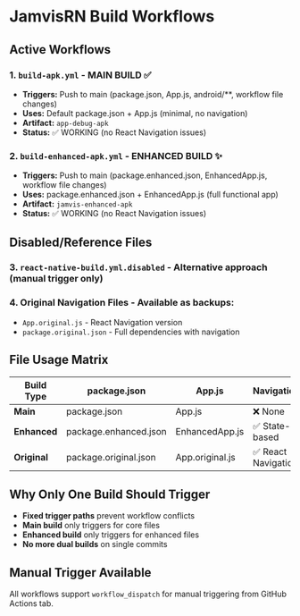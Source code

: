 # JamvisRN Build Workflows

## Active Workflows

### 1. `build-apk.yml` - **MAIN BUILD** ✅
- **Triggers:** Push to main (package.json, App.js, android/**, workflow file changes)
- **Uses:** Default package.json + App.js (minimal, no navigation)
- **Artifact:** `app-debug-apk`
- **Status:** ✅ WORKING (no React Navigation issues)

### 2. `build-enhanced-apk.yml` - **ENHANCED BUILD** ✨
- **Triggers:** Push to main (package.enhanced.json, EnhancedApp.js, workflow file changes)  
- **Uses:** package.enhanced.json + EnhancedApp.js (full functional app)
- **Artifact:** `jamvis-enhanced-apk`
- **Status:** ✅ WORKING (no React Navigation issues)

## Disabled/Reference Files

### 3. `react-native-build.yml.disabled` - Alternative approach (manual trigger only)
### 4. Original Navigation Files - Available as backups:
- `App.original.js` - React Navigation version
- `package.original.json` - Full dependencies with navigation

## File Usage Matrix

| Build Type | package.json | App.js | Navigation | Dependencies |
|------------|--------------|--------|------------|--------------|
| **Main** | package.json | App.js | ❌ None | Minimal |
| **Enhanced** | package.enhanced.json | EnhancedApp.js | ✅ State-based | Minimal + AsyncStorage |
| **Original** | package.original.json | App.original.js | ✅ React Navigation | Full (problematic) |

## Why Only One Build Should Trigger

- **Fixed trigger paths** prevent workflow conflicts
- **Main build** only triggers for core files
- **Enhanced build** only triggers for enhanced files  
- **No more dual builds** on single commits

## Manual Trigger Available
All workflows support `workflow_dispatch` for manual triggering from GitHub Actions tab.
